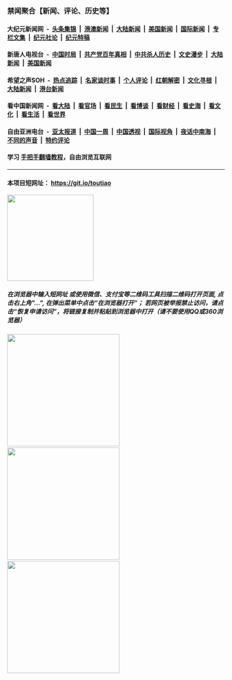 ### 禁闻聚合【新闻、评论、历史等】

#### 大纪元新闻网 &nbsp;-&nbsp; [头条集锦](indexes/E头条集锦.md?t=03111431) &nbsp;|&nbsp; [港澳新闻](indexes/E港澳新闻.md?t=03111431)  &nbsp;|&nbsp; [大陆新闻](indexes/E大陆新闻.md?t=03111431) &nbsp;|&nbsp; [美国新闻](indexes/E美国新闻.md?t=03111431) &nbsp;|&nbsp; [国际新闻](indexes/E国际新闻.md?t=03111431) &nbsp;|&nbsp; [专栏文集](indexes/E专栏文集.md?t=03111431) &nbsp;|&nbsp; [纪元社论](indexes/E纪元社论.md?t=03111431) &nbsp;|&nbsp; [纪元特稿](indexes/E纪元特稿.md?t=03111431) 

#### 新唐人电视台 &nbsp;-&nbsp; [中国时局](indexes/N中国时局.md?t=03111431) &nbsp;|&nbsp; [共产党百年真相](indexes/N共产党百年真相.md?t=03111431) &nbsp;|&nbsp; [中共杀人历史](indexes/N中共杀人历史.md?t=03111431) &nbsp;|&nbsp; [文史漫步](indexes/N文史漫步.md?t=03111431) &nbsp;|&nbsp; [大陆新闻](indexes/N大陆新闻.md?t=03111431) &nbsp;|&nbsp; [美国新闻](indexes/N美国新闻.md?t=03111431)

#### 希望之声SOH &nbsp;-&nbsp; [热点追踪](indexes/H热点追踪.md?t=03111431) &nbsp;|&nbsp; [名家谈时事](indexes/H名家谈时事.md?t=03111431) &nbsp;|&nbsp; [个人评论](indexes/H个人评论.md?t=03111431)  &nbsp;|&nbsp; [红朝解密](indexes/H红朝解密.md?t=03111431) &nbsp;|&nbsp; [文化寻根](indexes/H文化寻根.md?t=03111431) &nbsp;|&nbsp; [大陆新闻](indexes/H大陆新闻.md?t=03111431) &nbsp;|&nbsp; [港台新闻](indexes/H港台新闻.md?t=03111431)

#### 看中国新闻网 &nbsp;-&nbsp; [看大陆](indexes/S看大陆.md?t=03111431) &nbsp;|&nbsp; [看官场](indexes/S看官场.md?t=03111431) &nbsp;|&nbsp; [看民生](indexes/S看民生.md?t=03111431)  &nbsp;|&nbsp; [看博谈](indexes/S看博谈.md?t=03111431) &nbsp;|&nbsp; [看财经](indexes/S看财经.md?t=03111431) &nbsp;|&nbsp; [看史海](indexes/S看史海.md?t=03111431) &nbsp;|&nbsp; [看文化](indexes/S看文化.md?t=03111431) &nbsp;|&nbsp; [看生活](indexes/S看生活.md?t=03111431) &nbsp;|&nbsp; [看世界](indexes/S看世界.md?t=03111431)

#### 自由亚洲电台 &nbsp;-&nbsp; [亚太报道](indexes/R亚太报道.md?t=03111431) &nbsp;|&nbsp; [中国一周](indexes/R中国一周.md?t=03111431) &nbsp;|&nbsp; [中国透视](indexes/R中国透视.md?t=03111431)  &nbsp;|&nbsp; [国际视角](indexes/R国际视角.md?t=03111431) &nbsp;|&nbsp; [夜话中南海](indexes/R夜话中南海.md?t=03111431) &nbsp;|&nbsp; [不同的声音](indexes/R不同的声音.md?t=03111431) &nbsp;|&nbsp; [特约评论](indexes/R特约评论.md?t=03111431)

#### 学习 [手把手翻墙教程](https://github.com/gfw-breaker/guides/wiki)，自由浏览互联网

----

#### 本项目短网址： https://git.io/toutiao
<img src="https://raw.githubusercontent.com/gfw-breaker/banned-news/master/scripts/img/qr.png" width="200px"/>  

##### 在浏览器中输入短网址 或使用微信、支付宝等二维码工具扫描二维码打开页面, 点击右上角"...", 在弹出菜单中点击“在浏览器打开”； 若网页被举报禁止访问，请点击“恢复申请访问”，将链接复制并粘贴到浏览器中打开（请不要使用QQ或360浏览器）

<img src="https://raw.githubusercontent.com/gfw-breaker/banned-news/master/scripts/img/1.png" width="260px"/> &nbsp; <img src="https://raw.githubusercontent.com/gfw-breaker/banned-news/master/scripts/img/2.png" width="260px"/> &nbsp; <img src="https://raw.githubusercontent.com/gfw-breaker/banned-news/master/scripts/img/3.png" width="260px"/>
